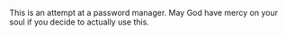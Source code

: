 This is an attempt at a password manager. May God have mercy on your soul if you decide to actually use this.

